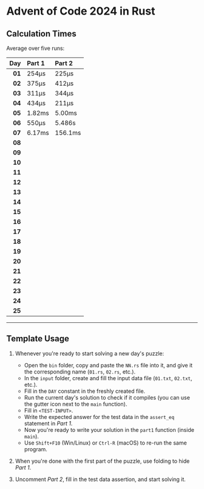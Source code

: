 # Advent of Code 2024 in Rust

## Calculation Times

Average over five runs:

|    Day | Part 1 | Part 2  |
|-------:|:-------|:--------|
| **01** | 254μs  | 225μs   |
| **02** | 375μs  | 412μs   |
| **03** | 311μs  | 344μs   |
| **04** | 434μs  | 211μs   |
| **05** | 1.82ms | 5.00ms  |
| **06** | 550μs  | 5.486s  |
| **07** | 6.17ms | 156.1ms |
| **08** |        |         |
| **09** |        |         |
| **10** |        |         |
| **11** |        |         |
| **12** |        |         |
| **13** |        |         |
| **14** |        |         |
| **15** |        |         |
| **16** |        |         |
| **17** |        |         |
| **18** |        |         |
| **19** |        |         |
| **20** |        |         |
| **21** |        |         |
| **22** |        |         |
| **23** |        |         |
| **24** |        |         |
| **25** |        |         |

---

## Template Usage

1. Whenever you're ready to start solving a new day's puzzle:
    - Open the `bin` folder, copy and paste the `NN.rs` file into it, and give it the corresponding name (`01.rs`,
      `02.rs`, etc.).
    - In the `input` folder, create and fill the input data file (`01.txt`, `02.txt`, etc.).
    - Fill in the `DAY` constant in the freshly created file.
    - Run the current day's solution to check if it compiles (you can use the gutter icon next to the `main` function).
    - Fill in `<TEST-INPUT>`.
    - Write the expected answer for the test data in the `assert_eq` statement in *Part 1*.
    - Now you're ready to write your solution in the `part1` function (inside `main`).
    - Use `Shift+F10` (Win/Linux) or `Ctrl-R` (macOS) to re-run the same program.

2. When you're done with the first part of the puzzle, use folding to hide *Part 1*.

3. Uncomment *Part 2*, fill in the test data assertion, and start solving it.
